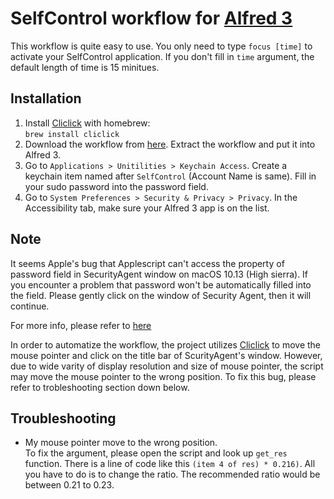 # SelfControl workflow for [Alfred 3](https://www.alfredapp.com)
This workflow is quite easy to use. You only need to type `focus [time]` to activate your SelfControl application. If you don't fill in `time` argument, the default length of time is 15 minitues.

## Installation
1. Install [Cliclick](https://github.com/BlueM/cliclick) with homebrew:  
```brew install cliclick```
2. Download the workflow from [here](https://github.com/Ericlee0210/alfred-selfcontrol-workflow/releases/). Extract the workflow and put it into Alfred 3.
3. Go to `Applications > Unitilities > Keychain Access`. Create a keychain item named after `SelfControl` (Account Name is same). Fill in your sudo password into the password field.
4. Go to `System Preferences > Security & Privacy > Privacy`. In the Accessibility tab, make sure your Alfred 3 app is on the list.

## Note
It seems Apple's bug that Applescript can't access the property of password field in SecurityAgent window on macOS 10.13 (High sierra). If you encounter a problem that password won't be automatically filled into the field. Please gently click on the window of Security Agent, then it will continue.  

For more info, please refer to [here](https://forums.developer.apple.com/thread/83905)  

In order to automatize the workflow, the project utilizes [Cliclick](https://github.com/BlueM/cliclick) to move the mouse pointer and click on the title bar of ScurityAgent's window. However, due to wide varity of display resolution and   size of mouse pointer, the script may move the mouse pointer to the wrong position. To fix this bug, please refer to trobleshooting section down below.

## Troubleshooting
- My mouse pointer move to the wrong position.  
	To fix the argument, please open the script and look up `get_res` function. There is a line of code like this `(item 4 of res) * 0.216)`. All you have to do is to change the ratio. The recommended ratio would be between 0.21 to 0.23.



